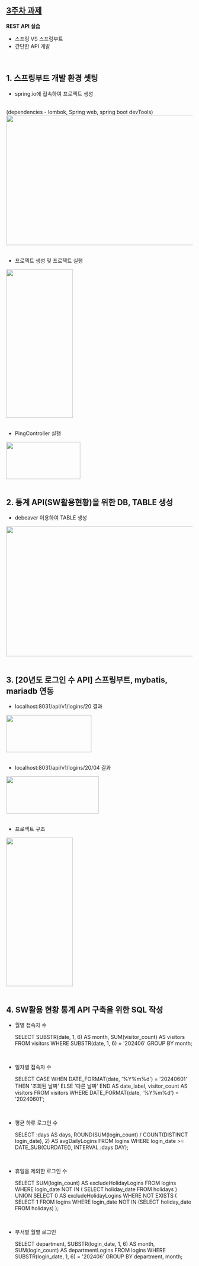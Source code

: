 ## [3주차 과제](https://github.com/pia01190/comento-bootcamp/tree/main/3%EC%A3%BC%EC%B0%A8_%EA%B3%BC%EC%A0%9C)
**REST API 실습**
- 스프링 VS 스프링부트
- 간단한 API 개발

<br>

## 1. 스프링부트 개발 환경 셋팅
- spring.io에 접속하여 프로젝트 생성
<br>
(dependencies - lombok, Spring web, spring boot devTools)
<br>
<img src="https://github.com/user-attachments/assets/dc17a81e-3d7c-40bf-aa7c-28d097b5f27d" width="600" height="350"/>

<br>
<br>

- 프로젝트 생성 및 프로젝트 실행
<img src="https://github.com/user-attachments/assets/3ac50554-fde4-4b33-bcf9-c714b91f8d01" width="180" height="400"/>

<br>
<br>

- PingController 실행
<img src="https://github.com/user-attachments/assets/3f862407-15f6-4367-8b93-5b2d85a5c68c" width="200" height="100"/>

<br>
<br>

## 2. 통계 API(SW활용현황)을 위한 DB, TABLE 생성
- debeaver 이용하여 TABLE 생성
<img src="https://github.com/user-attachments/assets/891cb510-9aaa-411b-984a-20edb4de7e76" width="600" height="350"/>

<br>
<br>

## 3. [20년도 로그인 수 API] 스프링부트, mybatis, mariadb 연동
- localhost:8031/api/v1/logins/20 결과
<img src="https://github.com/user-attachments/assets/18c502d1-e102-4e69-947d-2d2ca3354a3a" width="230" height="100"/>

<br>
<br>

- localhost:8031/api/v1/logins/20/04 결과
<img src="https://github.com/user-attachments/assets/8577dfb5-56be-42b6-b7ca-46fb8f402205" width="250" height="100"/>

<br>
<br>

- 프로젝트 구조
<img src="https://github.com/user-attachments/assets/4aa579c7-2399-47ed-950e-d945f3017f38" width="180" height="400"/>

<br>
<br>

## 4. SW활용 현황 통계 API 구축을 위한 SQL 작성
- 월별 접속자 수

    SELECT SUBSTR(date, 1, 6) AS month, SUM(visitor_count) AS visitors
    FROM visitors
    WHERE SUBSTR(date, 1, 6) = '202406'
    GROUP BY month;

<br>

- 일자별 접속자 수

    SELECT CASE
        WHEN DATE_FORMAT(date, '%Y%m%d') = '20240601' THEN '조회된 날짜'
        ELSE '다른 날짜'
        END AS date_label, visitor_count AS visitors
    FROM visitors
    WHERE DATE_FORMAT(date, '%Y%m%d') = '20240601';

<br>

- 평균 하루 로그인 수

    SELECT
        :days AS days,
        ROUND(SUM(login_count) / COUNT(DISTINCT login_date), 2) AS avgDailyLogins
    FROM logins
    WHERE login_date >= DATE_SUB(CURDATE(), INTERVAL :days DAY);

<br>

- 휴일을 제외한 로그인 수

    SELECT SUM(login_count) AS excludeHolidayLogins
    FROM logins
    WHERE login_date NOT IN (
        SELECT holiday_date FROM holidays
    ) UNION SELECT 0 AS excludeHolidayLogins
    WHERE NOT EXISTS (
        SELECT 1 FROM logins WHERE login_date NOT IN (SELECT holiday_date FROM holidays)
    );

<br>

- 부서별 월별 로그인 

    SELECT department, SUBSTR(login_date, 1, 6) AS month,
        SUM(login_count) AS departmentLogins
    FROM logins
    WHERE SUBSTR(login_date, 1, 6) = '202406'
    GROUP BY department, month;
  
